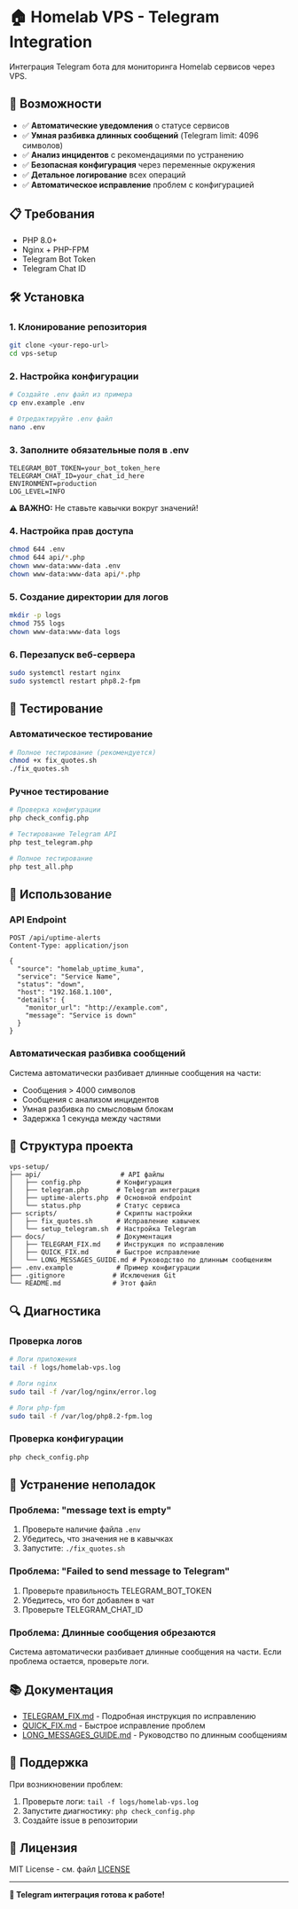 # 🏠 Homelab VPS - Telegram Integration

Интеграция Telegram бота для мониторинга Homelab сервисов через VPS.

## 🚀 Возможности

- ✅ **Автоматические уведомления** о статусе сервисов
- ✅ **Умная разбивка длинных сообщений** (Telegram limit: 4096 символов)
- ✅ **Анализ инцидентов** с рекомендациями по устранению
- ✅ **Безопасная конфигурация** через переменные окружения
- ✅ **Детальное логирование** всех операций
- ✅ **Автоматическое исправление** проблем с конфигурацией

## 📋 Требования

- PHP 8.0+
- Nginx + PHP-FPM
- Telegram Bot Token
- Telegram Chat ID

## 🛠️ Установка

### 1. Клонирование репозитория
```bash
git clone <your-repo-url>
cd vps-setup
```

### 2. Настройка конфигурации
```bash
# Создайте .env файл из примера
cp env.example .env

# Отредактируйте .env файл
nano .env
```

### 3. Заполните обязательные поля в .env
```env
TELEGRAM_BOT_TOKEN=your_bot_token_here
TELEGRAM_CHAT_ID=your_chat_id_here
ENVIRONMENT=production
LOG_LEVEL=INFO
```

**⚠️ ВАЖНО:** Не ставьте кавычки вокруг значений!

### 4. Настройка прав доступа
```bash
chmod 644 .env
chmod 644 api/*.php
chown www-data:www-data .env
chown www-data:www-data api/*.php
```

### 5. Создание директории для логов
```bash
mkdir -p logs
chmod 755 logs
chown www-data:www-data logs
```

### 6. Перезапуск веб-сервера
```bash
sudo systemctl restart nginx
sudo systemctl restart php8.2-fpm
```

## 🧪 Тестирование

### Автоматическое тестирование
```bash
# Полное тестирование (рекомендуется)
chmod +x fix_quotes.sh
./fix_quotes.sh
```

### Ручное тестирование
```bash
# Проверка конфигурации
php check_config.php

# Тестирование Telegram API
php test_telegram.php

# Полное тестирование
php test_all.php
```

## 🔧 Использование

### API Endpoint
```
POST /api/uptime-alerts
Content-Type: application/json

{
  "source": "homelab_uptime_kuma",
  "service": "Service Name",
  "status": "down",
  "host": "192.168.1.100",
  "details": {
    "monitor_url": "http://example.com",
    "message": "Service is down"
  }
}
```

### Автоматическая разбивка сообщений
Система автоматически разбивает длинные сообщения на части:
- Сообщения > 4000 символов
- Сообщения с анализом инцидентов
- Умная разбивка по смысловым блокам
- Задержка 1 секунда между частями

## 📁 Структура проекта

```
vps-setup/
├── api/                    # API файлы
│   ├── config.php         # Конфигурация
│   ├── telegram.php       # Telegram интеграция
│   ├── uptime-alerts.php  # Основной endpoint
│   └── status.php         # Статус сервиса
├── scripts/               # Скрипты настройки
│   ├── fix_quotes.sh      # Исправление кавычек
│   └── setup_telegram.sh  # Настройка Telegram
├── docs/                  # Документация
│   ├── TELEGRAM_FIX.md    # Инструкция по исправлению
│   ├── QUICK_FIX.md       # Быстрое исправление
│   └── LONG_MESSAGES_GUIDE.md # Руководство по длинным сообщениям
├── .env.example           # Пример конфигурации
├── .gitignore            # Исключения Git
└── README.md             # Этот файл
```

## 🔍 Диагностика

### Проверка логов
```bash
# Логи приложения
tail -f logs/homelab-vps.log

# Логи nginx
sudo tail -f /var/log/nginx/error.log

# Логи php-fpm
sudo tail -f /var/log/php8.2-fpm.log
```

### Проверка конфигурации
```bash
php check_config.php
```

## 🚨 Устранение неполадок

### Проблема: "message text is empty"
1. Проверьте наличие файла `.env`
2. Убедитесь, что значения не в кавычках
3. Запустите: `./fix_quotes.sh`

### Проблема: "Failed to send message to Telegram"
1. Проверьте правильность TELEGRAM_BOT_TOKEN
2. Убедитесь, что бот добавлен в чат
3. Проверьте TELEGRAM_CHAT_ID

### Проблема: Длинные сообщения обрезаются
Система автоматически разбивает длинные сообщения на части. Если проблема остается, проверьте логи.

## 📚 Документация

- [TELEGRAM_FIX.md](docs/TELEGRAM_FIX.md) - Подробная инструкция по исправлению
- [QUICK_FIX.md](docs/QUICK_FIX.md) - Быстрое исправление проблем
- [LONG_MESSAGES_GUIDE.md](docs/LONG_MESSAGES_GUIDE.md) - Руководство по длинным сообщениям

## 🤝 Поддержка

При возникновении проблем:
1. Проверьте логи: `tail -f logs/homelab-vps.log`
2. Запустите диагностику: `php check_config.php`
3. Создайте issue в репозитории

## 📄 Лицензия

MIT License - см. файл [LICENSE](../LICENSE)

---

**🎉 Telegram интеграция готова к работе!**
